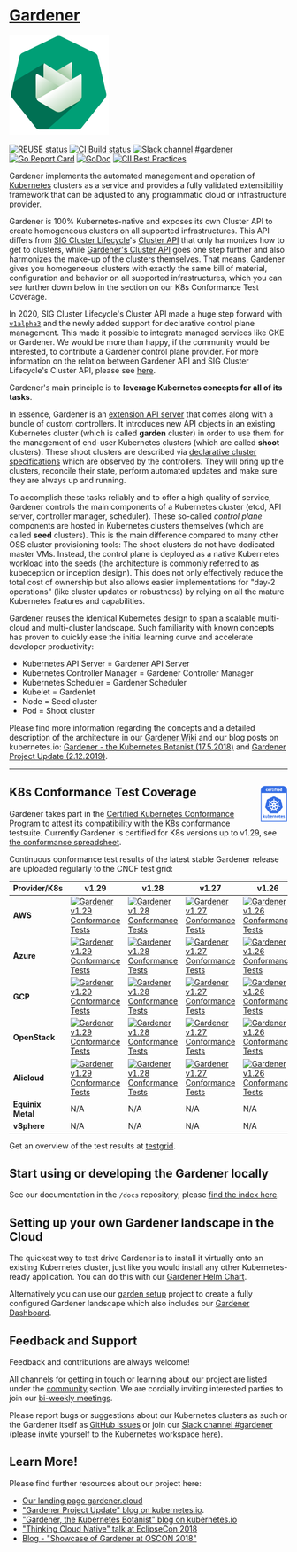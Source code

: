 # [Gardener](https://gardener.cloud)

![Gardener Logo](logo/gardener-large.png)

[![REUSE status](https://api.reuse.software/badge/github.com/gardener/gardener)](https://api.reuse.software/info/github.com/gardener/gardener)
[![CI Build status](https://concourse.ci.gardener.cloud/api/v1/teams/gardener-tests/pipelines/gardener-master/jobs/master-head-update-job/badge)](https://concourse.ci.gardener.cloud/teams/gardener-tests/pipelines/gardener-master/jobs/master-head-update-job)
[![Slack channel #gardener](https://img.shields.io/badge/slack-gardener-brightgreen.svg?logo=slack)](https://kubernetes.slack.com/messages/gardener)
[![Go Report Card](https://goreportcard.com/badge/github.com/gardener/gardener)](https://goreportcard.com/report/github.com/gardener/gardener)
[![GoDoc](https://godoc.org/github.com/gardener/gardener?status.svg)](https://godoc.org/github.com/gardener/gardener)
[![CII Best Practices](https://bestpractices.coreinfrastructure.org/projects/1822/badge)](https://bestpractices.coreinfrastructure.org/projects/1822)

Gardener implements the automated management and operation of [Kubernetes](https://kubernetes.io/) clusters as a service and provides a fully validated extensibility framework that can be adjusted to any programmatic cloud or infrastructure provider.

Gardener is 100% Kubernetes-native and exposes its own Cluster API to create homogeneous clusters on all supported infrastructures. This API differs from [SIG Cluster Lifecycle](https://github.com/kubernetes/community/tree/master/sig-cluster-lifecycle)'s [Cluster API](https://github.com/kubernetes-sigs/cluster-api#cluster-api) that only harmonizes how to get to clusters, while [Gardener's Cluster API](./docs/api-reference/core.md#shoot) goes one step further and also harmonizes the make-up of the clusters themselves. That means, Gardener gives you homogeneous clusters with exactly the same bill of material, configuration and behavior on all supported infrastructures, which you can see further down below in the section on our K8s Conformance Test Coverage.

In 2020, SIG Cluster Lifecycle's Cluster API made a huge step forward with [`v1alpha3`](https://kubernetes.io/blog/2020/04/21/cluster-api-v1alpha3-delivers-new-features-and-an-improved-user-experience/) and the newly added support for declarative control plane management. This made it possible to integrate managed services like GKE or Gardener. We would be more than happy, if the community would be interested, to contribute a Gardener control plane provider. For more information on the relation between Gardener API and SIG Cluster Lifecycle's Cluster API, please see [here](docs/concepts/cluster-api.md).

Gardener's main principle is to **leverage Kubernetes concepts for all of its tasks**.

In essence, Gardener is an [extension API server](https://kubernetes.io/docs/tasks/access-kubernetes-api/setup-extension-api-server/) that comes along with a bundle of custom controllers. It introduces new API objects in an existing Kubernetes cluster (which is called **garden** cluster) in order to use them for the management of end-user Kubernetes clusters (which are called **shoot** clusters). These shoot clusters are described via [declarative cluster specifications](https://github.com/gardener/gardener/blob/master/example/90-shoot.yaml) which are observed by the controllers. They will bring up the clusters, reconcile their state, perform automated updates and make sure they are always up and running.

To accomplish these tasks reliably and to offer a high quality of service, Gardener controls the main components of a Kubernetes cluster (etcd, API server, controller manager, scheduler). These so-called *control plane* components are hosted in Kubernetes clusters themselves (which are called **seed** clusters). This is the main difference compared to many other OSS cluster provisioning tools: The shoot clusters do not have dedicated master VMs. Instead, the control plane is deployed as a native Kubernetes workload into the seeds (the architecture is commonly referred to as kubeception or inception design). This does not only effectively reduce the total cost of ownership but also allows easier implementations for "day-2 operations" (like cluster updates or robustness) by relying on all the mature Kubernetes features and capabilities.

Gardener reuses the identical Kubernetes design to span a scalable multi-cloud and multi-cluster landscape. Such familiarity with known concepts has proven to quickly ease the initial learning curve and accelerate developer productivity:

* Kubernetes API Server = Gardener API Server
* Kubernetes Controller Manager = Gardener Controller Manager
* Kubernetes Scheduler = Gardener Scheduler
* Kubelet = Gardenlet
* Node = Seed cluster
* Pod = Shoot cluster

Please find more information regarding the concepts and a detailed description of the architecture in our [Gardener Wiki](https://github.com/gardener/gardener/blob/master/docs/concepts/architecture.md) and our blog posts on kubernetes.io: [Gardener - the Kubernetes Botanist (17.5.2018)](https://kubernetes.io/blog/2018/05/17/gardener) and [Gardener Project Update (2.12.2019)](https://kubernetes.io/blog/2019/12/02/gardener-project-update).

----

## K8s Conformance Test Coverage <img src="https://raw.githubusercontent.com/cncf/artwork/main/projects/kubernetes/certified-kubernetes/versionless/color/certified-kubernetes-color.svg" alt="certified kubernetes logo" width="50" align="right"/>

Gardener takes part in the [Certified Kubernetes Conformance Program](https://www.cncf.io/certification/software-conformance/) to attest its compatibility with the K8s conformance testsuite. Currently Gardener is certified for K8s versions up to v1.29, see [the conformance spreadsheet](https://docs.google.com/spreadsheets/d/1uF9BoDzzisHSQemXHIKegMhuythuq_GL3N1mlUUK2h0/edit#gid=0&range=107:108).

Continuous conformance test results of the latest stable Gardener release are uploaded regularly to the CNCF test grid:

| Provider/K8s | v1.29 | v1.28 | v1.27 | v1.26 | v1.25 |
| ------------ | ------------ | ------------ | ------------ | ------------ | ------------ |
| **AWS** | [![Gardener v1.29 Conformance Tests](https://testgrid.k8s.io/q/summary/conformance-gardener/Gardener,%20v1.29%20AWS/tests_status?style=svg)](https://testgrid.k8s.io/conformance-gardener#Gardener,%20v1.29%20AWS) | [![Gardener v1.28 Conformance Tests](https://testgrid.k8s.io/q/summary/conformance-gardener/Gardener,%20v1.28%20AWS/tests_status?style=svg)](https://testgrid.k8s.io/conformance-gardener#Gardener,%20v1.28%20AWS) | [![Gardener v1.27 Conformance Tests](https://testgrid.k8s.io/q/summary/conformance-gardener/Gardener,%20v1.27%20AWS/tests_status?style=svg)](https://testgrid.k8s.io/conformance-gardener#Gardener,%20v1.27%20AWS) | [![Gardener v1.26 Conformance Tests](https://testgrid.k8s.io/q/summary/conformance-gardener/Gardener,%20v1.27%20AWS/tests_status?style=svg)](https://testgrid.k8s.io/conformance-gardener#Gardener,%20v1.26%20AWS) | [![Gardener v1.25 Conformance Tests](https://testgrid.k8s.io/q/summary/conformance-gardener/Gardener,%20v1.25%20AWS/tests_status?style=svg)](https://testgrid.k8s.io/conformance-gardener#Gardener,%20v1.25%20AWS) |
| **Azure** | [![Gardener v1.29 Conformance Tests](https://testgrid.k8s.io/q/summary/conformance-gardener/Gardener,%20v1.29%20Azure/tests_status?style=svg)](https://testgrid.k8s.io/conformance-gardener#Gardener,%20v1.29%20Azure) | [![Gardener v1.28 Conformance Tests](https://testgrid.k8s.io/q/summary/conformance-gardener/Gardener,%20v1.28%20Azure/tests_status?style=svg)](https://testgrid.k8s.io/conformance-gardener#Gardener,%20v1.28%20Azure) | [![Gardener v1.27 Conformance Tests](https://testgrid.k8s.io/q/summary/conformance-gardener/Gardener,%20v1.27%20Azure/tests_status?style=svg)](https://testgrid.k8s.io/conformance-gardener#Gardener,%20v1.27%20Azure) | [![Gardener v1.26 Conformance Tests](https://testgrid.k8s.io/q/summary/conformance-gardener/Gardener,%20v1.26%20Azure/tests_status?style=svg)](https://testgrid.k8s.io/conformance-gardener#Gardener,%20v1.26%20Azure) | [![Gardener v1.25 Conformance Tests](https://testgrid.k8s.io/q/summary/conformance-gardener/Gardener,%20v1.25%20Azure/tests_status?style=svg)](https://testgrid.k8s.io/conformance-gardener#Gardener,%20v1.25%20Azure) |
| **GCP** | [![Gardener v1.29 Conformance Tests](https://testgrid.k8s.io/q/summary/conformance-gardener/Gardener,%20v1.29%20GCE/tests_status?style=svg)](https://testgrid.k8s.io/conformance-gardener#Gardener,%20v1.29%20GCE) | [![Gardener v1.28 Conformance Tests](https://testgrid.k8s.io/q/summary/conformance-gardener/Gardener,%20v1.28%20GCE/tests_status?style=svg)](https://testgrid.k8s.io/conformance-gardener#Gardener,%20v1.28%20GCE) | [![Gardener v1.27 Conformance Tests](https://testgrid.k8s.io/q/summary/conformance-gardener/Gardener,%20v1.27%20GCE/tests_status?style=svg)](https://testgrid.k8s.io/conformance-gardener#Gardener,%20v1.27%20GCE) | [![Gardener v1.26 Conformance Tests](https://testgrid.k8s.io/q/summary/conformance-gardener/Gardener,%20v1.26%20GCE/tests_status?style=svg)](https://testgrid.k8s.io/conformance-gardener#Gardener,%20v1.26%20GCE) | [![Gardener v1.25 Conformance Tests](https://testgrid.k8s.io/q/summary/conformance-gardener/Gardener,%20v1.25%20GCE/tests_status?style=svg)](https://testgrid.k8s.io/conformance-gardener#Gardener,%20v1.25%20GCE) |
| **OpenStack** | [![Gardener v1.29 Conformance Tests](https://testgrid.k8s.io/q/summary/conformance-gardener/Gardener,%20v1.29%20OpenStack/tests_status?style=svg)](https://testgrid.k8s.io/conformance-gardener#Gardener,%20v1.29%20OpenStack) | [![Gardener v1.28 Conformance Tests](https://testgrid.k8s.io/q/summary/conformance-gardener/Gardener,%20v1.28%20OpenStack/tests_status?style=svg)](https://testgrid.k8s.io/conformance-gardener#Gardener,%20v1.28%20OpenStack) | [![Gardener v1.27 Conformance Tests](https://testgrid.k8s.io/q/summary/conformance-gardener/Gardener,%20v1.27%20OpenStack/tests_status?style=svg)](https://testgrid.k8s.io/conformance-gardener#Gardener,%20v1.27%20OpenStack) | [![Gardener v1.26 Conformance Tests](https://testgrid.k8s.io/q/summary/conformance-gardener/Gardener,%20v1.26%20OpenStack/tests_status?style=svg)](https://testgrid.k8s.io/conformance-gardener#Gardener,%20v1.26%20OpenStack) | [![Gardener v1.25 Conformance Tests](https://testgrid.k8s.io/q/summary/conformance-gardener/Gardener,%20v1.25%20OpenStack/tests_status?style=svg)](https://testgrid.k8s.io/conformance-gardener#Gardener,%20v1.25%20OpenStack) |
| **Alicloud** | [![Gardener v1.29 Conformance Tests](https://testgrid.k8s.io/q/summary/conformance-gardener/Gardener,%20v1.29%20Alibaba%20Cloud/tests_status?style=svg)](https://testgrid.k8s.io/conformance-gardener#Gardener,%20v1.29%20Alibaba%20Cloud)  | [![Gardener v1.28 Conformance Tests](https://testgrid.k8s.io/q/summary/conformance-gardener/Gardener,%20v1.28%20Alibaba%20Cloud/tests_status?style=svg)](https://testgrid.k8s.io/conformance-gardener#Gardener,%20v1.28%20Alibaba%20Cloud) | [![Gardener v1.27 Conformance Tests](https://testgrid.k8s.io/q/summary/conformance-gardener/Gardener,%20v1.27%20Alibaba%20Cloud/tests_status?style=svg)](https://testgrid.k8s.io/conformance-gardener#Gardener,%20v1.27%20Alibaba%20Cloud) | [![Gardener v1.26 Conformance Tests](https://testgrid.k8s.io/q/summary/conformance-gardener/Gardener,%20v1.26%20Alibaba%20Cloud/tests_status?style=svg)](https://testgrid.k8s.io/conformance-gardener#Gardener,%20v1.26%20Alibaba%20Cloud) | [![Gardener v1.25 Conformance Tests](https://testgrid.k8s.io/q/summary/conformance-gardener/Gardener,%20v1.25%20Alibaba%20Cloud/tests_status?style=svg)](https://testgrid.k8s.io/conformance-gardener#Gardener,%20v1.25%20Alibaba%20Cloud) |
| **Equinix Metal** | N/A | N/A | N/A | N/A | N/A |
| **vSphere** | N/A | N/A | N/A | N/A | N/A |

Get an overview of the test results at [testgrid](https://testgrid.k8s.io/conformance-gardener).

## Start using or developing the Gardener locally

See our documentation in the `/docs` repository, please [find the index here](docs/README.md).

## Setting up your own Gardener landscape in the Cloud

The quickest way to test drive Gardener is to install it virtually onto an existing Kubernetes cluster, just like you would install any other Kubernetes-ready application. You can do this with our [Gardener Helm Chart](https://github.com/gardener/gardener/tree/master/charts/gardener).

Alternatively you can use our [garden setup](https://github.com/gardener/garden-setup) project to create a fully configured Gardener landscape which also includes our [Gardener Dashboard](https://github.com/gardener/dashboard).

## Feedback and Support

Feedback and contributions are always welcome!

All channels for getting in touch or learning about our project are listed under the [community](https://gardener.cloud/docs/contribute/#community) section. We are cordially inviting interested parties to join our [bi-weekly meetings](https://gardener.cloud/docs/contribute/#bi-weekly-meetings).

Please report bugs or suggestions about our Kubernetes clusters as such or the Gardener itself as [GitHub issues](https://github.com/gardener/gardener/issues) or join our [Slack channel #gardener](https://kubernetes.slack.com/messages/gardener) (please invite yourself to the Kubernetes workspace [here](http://slack.k8s.io)).

## Learn More!

Please find further resources about our project here:

* [Our landing page gardener.cloud](https://gardener.cloud/)
* ["Gardener Project Update" blog on kubernetes.io](https://kubernetes.io/blog/2019/12/02/gardener-project-update/).
* ["Gardener, the Kubernetes Botanist" blog on kubernetes.io](https://kubernetes.io/blog/2018/05/17/gardener/)
* ["Thinking Cloud Native" talk at EclipseCon 2018](https://www.youtube.com/watch?v=bfw22WPg99A)
* [Blog - "Showcase of Gardener at OSCON 2018"](https://blogs.sap.com/2018/07/26/showcase-of-gardener-at-oscon/)
